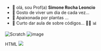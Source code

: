 - 👋    olá, sou Prof(a) **Simone Rocha Leoncio**
- 👀    Gosto de viver um dia de cada vez...
- 🌱    Apaixonada por plantas ... 
- 💞️    Curto dar aula de sobre códigos... 👩‍💻 📊 


![Scratch](https://img.shields.io/badge/Scratch-4D97FF?style=for-the-badge&logo=Scratch&logoColor=white)
![image](https://img.shields.io/badge/JavaScript-323330?style=for-the-badge&logo=javascript&logoColor=F7DF1)


HTML <img src="https://img.shields.io/badge/Scratch-4D97FF?style=for-the-badge&logo=Scratch&logoColor=white" />



<!---
ProfSimoneLeoncio/ProfSimoneLeoncio is a ✨ special ✨ repository because its `README.md` (this file) appears on your GitHub profile.
You can click the Preview link to take a look at your changes.
--->
